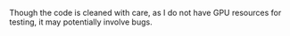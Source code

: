 Though the code is cleaned with care, as I do not have GPU resources for testing, it may potentially involve bugs.
